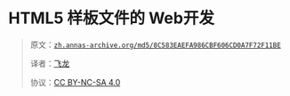 # HTML5 样板文件的 Web开发

> 原文：[`zh.annas-archive.org/md5/8C583EAEFA986CBF606CD0A7F72F11BE`](https://zh.annas-archive.org/md5/8C583EAEFA986CBF606CD0A7F72F11BE)
> 
> 译者：[飞龙](https://github.com/wizardforcel)
> 
> 协议：[CC BY-NC-SA 4.0](http://creativecommons.org/licenses/by-nc-sa/4.0/)